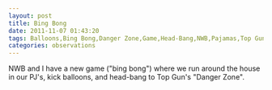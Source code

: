 ```yaml
---
layout: post
title: Bing Bong
date: 2011-11-07 01:43:20
tags: Balloons,Bing Bong,Danger Zone,Game,Head-Bang,NWB,Pajamas,Top Gun
categories: observations
---
```


NWB and I have a new game ("bing bong") where we run around the house in our
PJ's, kick balloons, and head-bang to Top Gun's "Danger Zone".





